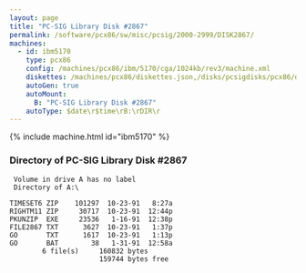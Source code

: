 ```yaml
---
layout: page
title: "PC-SIG Library Disk #2867"
permalink: /software/pcx86/sw/misc/pcsig/2000-2999/DISK2867/
machines:
  - id: ibm5170
    type: pcx86
    config: /machines/pcx86/ibm/5170/cga/1024kb/rev3/machine.xml
    diskettes: /machines/pcx86/diskettes.json,/disks/pcsigdisks/pcx86/diskettes.json
    autoGen: true
    autoMount:
      B: "PC-SIG Library Disk #2867"
    autoType: $date\r$time\rB:\rDIR\r
---
```


{% include machine.html id="ibm5170" %}

### Directory of PC-SIG Library Disk #2867

     Volume in drive A has no label
     Directory of A:\

    TIMESET6 ZIP    101297  10-23-91   8:27a
    RIGHTM11 ZIP     30717  10-23-91  12:44p
    PKUNZIP  EXE     23536   1-16-91  12:38p
    FILE2867 TXT      3627  10-23-91   1:37p
    GO       TXT      1617  10-23-91   1:13p
    GO       BAT        38   1-31-91  12:58a
            6 file(s)     160832 bytes
                          159744 bytes free
